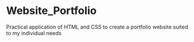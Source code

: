 # Website_Portfolio
Practical application of HTML and CSS to create a portfolio website suited to my individual needs
